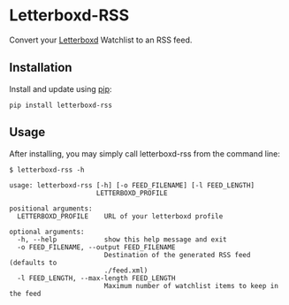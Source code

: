 # Letterboxd-RSS

Convert your [Letterboxd] Watchlist to an RSS feed.

## Installation

Install and update using [pip]:

```
pip install letterboxd-rss
```

## Usage

After installing, you may simply call letterboxd-rss from the command line:

```
$ letterboxd-rss -h

usage: letterboxd-rss [-h] [-o FEED_FILENAME] [-l FEED_LENGTH]
                      LETTERBOXD_PROFILE

positional arguments:
  LETTERBOXD_PROFILE    URL of your letterboxd profile

optional arguments:
  -h, --help            show this help message and exit
  -o FEED_FILENAME, --output FEED_FILENAME
                        Destination of the generated RSS feed (defaults to
                        ./feed.xml)
  -l FEED_LENGTH, --max-length FEED_LENGTH
                        Maximum number of watchlist items to keep in the feed
```


[Letterboxd]: https://letterboxd.com
[pip]: https://pip.pypa.io/en/stable/quickstart/
